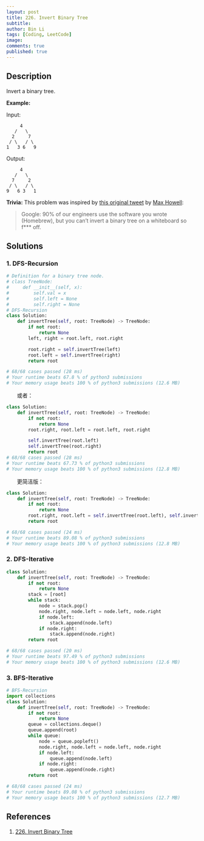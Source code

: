 ```yaml
---
layout: post
title: 226. Invert Binary Tree
subtitle: 
author: Bin Li
tags: [Coding, LeetCode]
image: 
comments: true
published: true
---
```


## Description

Invert a binary tree.

**Example:**

Input:

```
     4
   /   \
  2     7
 / \   / \
1   3 6   9
```

Output:

```
     4
   /   \
  7     2
 / \   / \
9   6 3   1
```

**Trivia:**
This problem was inspired by [this original tweet](https://twitter.com/mxcl/status/608682016205344768) by [Max Howell](https://twitter.com/mxcl):

> Google: 90% of our engineers use the software you wrote (Homebrew), but you can’t invert a binary tree on a whiteboard so f*** off.


## Solutions
### 1. DFS-Recursion

```python
# Definition for a binary tree node.
# class TreeNode:
#     def __init__(self, x):
#         self.val = x
#         self.left = None
#         self.right = None
# DFS-Recursion
class Solution:
    def invertTree(self, root: TreeNode) -> TreeNode:
        if not root:
            return None
        left, right = root.left, root.right

        root.right = self.invertTree(left)
        root.left = self.invertTree(right)
        return root

# 68/68 cases passed (28 ms)
# Your runtime beats 67.8 % of python3 submissions
# Your memory usage beats 100 % of python3 submissions (12.6 MB)
```

　　或者：

```python
class Solution:
    def invertTree(self, root: TreeNode) -> TreeNode:
        if not root:
            return None
        root.right, root.left = root.left, root.right

        self.invertTree(root.left)
        self.invertTree(root.right)
        return root
# 68/68 cases passed (28 ms)
# Your runtime beats 67.73 % of python3 submissions
# Your memory usage beats 100 % of python3 submissions (12.8 MB)
```

　　更简洁版：


```python
class Solution:
    def invertTree(self, root: TreeNode) -> TreeNode:
        if not root:
            return None
        root.right, root.left = self.invertTree(root.left), self.invertTree(root.right)
        return root

# 68/68 cases passed (24 ms)
# Your runtime beats 89.08 % of python3 submissions
# Your memory usage beats 100 % of python3 submissions (12.8 MB)
```

### 2. DFS-Iterative

```python
class Solution:
    def invertTree(self, root: TreeNode) -> TreeNode:
        if not root:
            return None
        stack = [root]
        while stack:
            node = stack.pop()
            node.right, node.left = node.left, node.right
            if node.left:
                stack.append(node.left)
            if node.right:
                stack.append(node.right)
        return root

# 68/68 cases passed (20 ms)
# Your runtime beats 97.49 % of python3 submissions
# Your memory usage beats 100 % of python3 submissions (12.6 MB)
```

### 3. BFS-Iterative

```python
# BFS-Recursion
import collections
class Solution:
    def invertTree(self, root: TreeNode) -> TreeNode:
        if not root:
            return None
        queue = collections.deque()
        queue.append(root)
        while queue:
            node = queue.popleft()
            node.right, node.left = node.left, node.right
            if node.left:
                queue.append(node.left)
            if node.right:
                queue.append(node.right)
        return root

# 68/68 cases passed (24 ms)
# Your runtime beats 89.08 % of python3 submissions
# Your memory usage beats 100 % of python3 submissions (12.7 MB)
```

## References
1. [226. Invert Binary Tree](https://leetcode.com/problems/invert-binary-tree/description/)